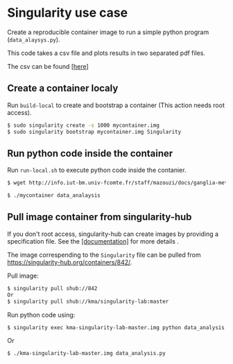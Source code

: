 # Singularity use case

Create a reproducible container image to run a simple python program (`data_alaysys.py`).

This code takes a csv file and plots results in two separated pdf files.

The csv can be found [[here]](http://info.iut-bm.univ-fcomte.fr/staff/mazouzi/docs/ganglia-metrics.csv)

## Create a container localy
Run `build-local` to create and bootstrap a container (This action needs root access).

```bash
$ sudo singularity create -s 1000 mycontainer.img
$ sudo singularity bootstrap mycontainer.img Singularity
```



## Run python code inside the container 

Run `run-local.sh` to execute python code inside the contanier. 

```bash
$ wget http://info.iut-bm.univ-fcomte.fr/staff/mazouzi/docs/ganglia-metrics.csv

$ ./mycontainer data_analaysis

```

## Pull image container from singularity-hub 

If you don't root access, singularity-hub can create images by providing a specification file. See the [[documentation]](https://singularity-hub.org/faq) for more details . 

The image correspending to the `Singularity` file can be pulled from https://singularity-hub.org/containers/842/.

Pull image:
```bash
$ singularity pull shub://842
Or
$ singularity pull shub://kma/singularity-lab:master 
```

Run python code using:
```bash
$ singularity exec kma-singularity-lab-master.img python data_analysis.py
```
Or 
```bash
$ ./kma-singularity-lab-master.img data_analysis.py
```


